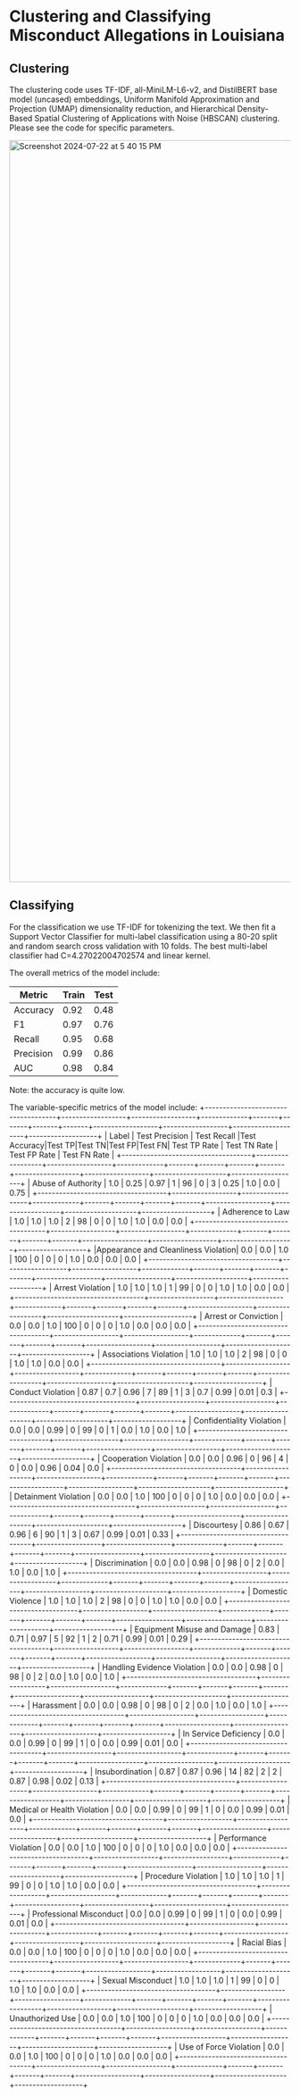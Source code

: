 # Clustering and Classifying Misconduct Allegations in Louisiana

## Clustering

The clustering code uses TF-IDF, all-MiniLM-L6-v2, and DistilBERT base model (uncased) embeddings, Uniform Manifold Approximation and Projection (UMAP) dimensionality reduction, and Hierarchical Density-Based Spatial Clustering of Applications with Noise (HBSCAN) clustering. Please see the code for specific parameters.

<img width="1329" alt="Screenshot 2024-07-22 at 5 40 15 PM" src="https://github.com/user-attachments/assets/6dcb5b81-796b-4da7-af6f-92b57cd91e30">

## Classifying

For the classification we use TF-IDF for tokenizing the text. We then fit a Support Vector Classifier for multi-label classification using a 80-20 split and random search cross validation with 10 folds. The best multi-label classifier had C=4.27022004702574 and linear kernel.

The overall metrics of the model include: 

Metric | Train | Test |
--- | --- | --- |
Accuracy | 0.92 | 0.48 |
F1 | 0.97 | 0.76 |
Recall | 0.95 | 0.68 |
Precision | 0.99 | 0.86 |
AUC | 0.98 | 0.84 |

Note: the accuracy is quite low.

The variable-specific metrics of the model include: 
+------------------------------------+------------------+------------------+-------------+-------+-------+-------+-------+------------------+------------------+--------------------+-------------------+
|                Label               |  Test Precision  |    Test Recall   |Test Accuracy|Test TP|Test TN|Test FP|Test FN|   Test TP Rate   |   Test TN Rate   |    Test FP Rate    |    Test FN Rate   |
+------------------------------------+------------------+------------------+-------------+-------+-------+-------+-------+------------------+------------------+--------------------+-------------------+
|         Abuse of Authority         |        1.0       |       0.25       |     0.97    |   1   |   96  |   0   |   3   |       0.25       |        1.0       |         0.0        |        0.75       |
+------------------------------------+------------------+------------------+-------------+-------+-------+-------+-------+------------------+------------------+--------------------+-------------------+
|          Adherence to Law          |        1.0       |        1.0       |     1.0     |   2   |   98  |   0   |   0   |        1.0       |        1.0       |         0.0        |        0.0        |
+------------------------------------+------------------+------------------+-------------+-------+-------+-------+-------+------------------+------------------+--------------------+-------------------+
|Appearance and Cleanliness Violation|        0.0       |        0.0       |     1.0     |  100  |   0   |   0   |   0   |        1.0       |        0.0       |         0.0        |        0.0        |
+------------------------------------+------------------+------------------+-------------+-------+-------+-------+-------+------------------+------------------+--------------------+-------------------+
|          Arrest Violation          |        1.0       |        1.0       |     1.0     |   1   |   99  |   0   |   0   |        1.0       |        1.0       |         0.0        |        0.0        |
+------------------------------------+------------------+------------------+-------------+-------+-------+-------+-------+------------------+------------------+--------------------+-------------------+
|        Arrest or Conviction        |        0.0       |        0.0       |     1.0     |  100  |   0   |   0   |   0   |        1.0       |        0.0       |         0.0        |        0.0        |
+------------------------------------+------------------+------------------+-------------+-------+-------+-------+-------+------------------+------------------+--------------------+-------------------+
|       Associations Violation       |        1.0       |        1.0       |     1.0     |   2   |   98  |   0   |   0   |        1.0       |        1.0       |         0.0        |        0.0        |
+------------------------------------+------------------+------------------+-------------+-------+-------+-------+-------+------------------+------------------+--------------------+-------------------+
|          Conduct Violation         |       0.87       |        0.7       |     0.96    |   7   |   89  |   1   |   3   |        0.7       |        0.99      |         0.01       |        0.3        |
+------------------------------------+------------------+------------------+-------------+-------+-------+-------+-------+------------------+------------------+--------------------+-------------------+
|      Confidentiality Violation     |        0.0       |        0.0       |     0.99    |   0   |   99  |   0   |   1   |        0.0       |        1.0       |         0.0        |        1.0        |
+------------------------------------+------------------+------------------+-------------+-------+-------+-------+-------+------------------+------------------+--------------------+-------------------+
|        Cooperation Violation       |        0.0       |        0.0       |     0.96    |   0   |   96  |   4   |   0   |        0.0       |        0.96      |         0.04       |        0.0        |
+------------------------------------+------------------+------------------+-------------+-------+-------+-------+-------+------------------+------------------+--------------------+-------------------+
|        Detainment Violation        |        0.0       |        0.0       |     1.0     |  100  |   0   |   0   |   0   |        1.0       |        0.0       |         0.0        |        0.0        |
+------------------------------------+------------------+------------------+-------------+-------+-------+-------+-------+------------------+------------------+--------------------+-------------------+
|             Discourtesy            |       0.86       |        0.67      |     0.96    |   6   |   90  |   1   |   3   |        0.67      |        0.99      |         0.01       |        0.33       |
+------------------------------------+------------------+------------------+-------------+-------+-------+-------+-------+------------------+------------------+--------------------+-------------------+
|           Discrimination           |        0.0       |        0.0       |     0.98    |   0   |   98  |   0   |   2   |        0.0       |        1.0       |         0.0        |        1.0        |
+------------------------------------+------------------+------------------+-------------+-------+-------+-------+-------+------------------+------------------+--------------------+-------------------+
|          Domestic Violence         |        1.0       |        1.0       |     1.0     |   2   |   98  |   0   |   0   |        1.0       |        1.0       |         0.0        |        0.0        |
+------------------------------------+------------------+------------------+-------------+-------+-------+-------+-------+------------------+------------------+--------------------+-------------------+
|     Equipment Misuse and Damage    |       0.83       |        0.71      |     0.97    |   5   |   92  |   1   |   2   |        0.71      |        0.99      |         0.01       |        0.29       |
+------------------------------------+------------------+------------------+-------------+-------+-------+-------+-------+------------------+------------------+--------------------+-------------------+
|     Handling Evidence Violation    |        0.0       |        0.0       |     0.98    |   0   |   98  |   0   |   2   |        0.0       |        1.0       |         0.0        |        1.0        |
+------------------------------------+------------------+------------------+-------------+-------+-------+-------+-------+------------------+------------------+--------------------+-------------------+
|             Harassment             |        0.0       |        0.0       |     0.98    |   0   |   98  |   0   |   2   |        0.0       |        1.0       |         0.0        |        1.0        |
+------------------------------------+------------------+------------------+-------------+-------+-------+-------+-------+------------------+------------------+--------------------+-------------------+
|        In Service Deficiency       |        0.0       |        0.0       |     0.99    |   0   |   99  |   1   |   0   |        0.0       |        0.99      |         0.01       |        0.0        |
+------------------------------------+------------------+------------------+-------------+-------+-------+-------+-------+------------------+------------------+--------------------+-------------------+
|           Insubordination          |       0.87       |        0.87      |     0.96    |   14  |   82  |   2   |   2   |        0.87      |        0.98      |         0.02       |         0.13      |
+------------------------------------+------------------+------------------+-------------+-------+-------+-------+-------+------------------+------------------+--------------------+-------------------+
|     Medical or Health Violation    |        0.0       |        0.0       |     0.99    |   0   |   99  |   1   |   0   |        0.0       |        0.99      |         0.01       |        0.0        |
+------------------------------------+------------------+------------------+-------------+-------+-------+-------+-------+------------------+------------------+--------------------+-------------------+
|      Performance Violation         |        0.0       |        0.0       |     1.0     |  100  |   0   |   0   |   0   |        1.0       |        0.0       |         0.0        |        0.0        |
+------------------------------------+------------------+------------------+-------------+-------+-------+-------+-------+------------------+------------------+--------------------+-------------------+
|          Procedure Violation       |        1.0       |        1.0       |     1.0     |   1   |   99  |   0   |   0   |        1.0       |        1.0       |         0.0        |        0.0        |
+------------------------------------+------------------+------------------+-------------+-------+-------+-------+-------+------------------+------------------+--------------------+-------------------+
|        Professional Misconduct      |        0.0       |        0.0       |     0.99    |   0   |   99  |   1   |   0   |        0.0       |        0.99      |         0.01       |        0.0        |
+------------------------------------+------------------+------------------+-------------+-------+-------+-------+-------+------------------+------------------+--------------------+-------------------+
|            Racial Bias             |        0.0       |        0.0       |     1.0     |  100  |   0   |   0   |   0   |        1.0       |        0.0       |         0.0        |        0.0        |
+------------------------------------+------------------+------------------+-------------+-------+-------+-------+-------+------------------+------------------+--------------------+-------------------+
|        Sexual Misconduct           |        1.0       |        1.0       |     1.0     |   1   |   99  |   0   |   0   |        1.0       |        1.0       |         0.0        |        0.0        |
+------------------------------------+------------------+------------------+-------------+-------+-------+-------+-------+------------------+------------------+--------------------+-------------------+
|           Unauthorized Use         |        0.0       |        0.0       |     1.0     |  100  |   0   |   0   |   0   |        1.0       |        0.0       |         0.0        |        0.0        |
+------------------------------------+------------------+------------------+-------------+-------+-------+-------+-------+------------------+------------------+--------------------+-------------------+
|         Use of Force Violation     |        0.0       |        0.0       |     1.0     |  100  |   0   |   0   |   0   |        1.0       |        0.0       |         0.0        |        0.0        |
+------------------------------------+------------------+------------------+-------------+-------+-------+-------+-------+------------------+------------------+--------------------+-------------------+

